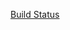 [Build Status](https://gregpakes.visualstudio.com/_apis/public/build/definitions/3f3d37d4-5325-48f7-bf0c-c59a7fcaf4cd/12/badge)